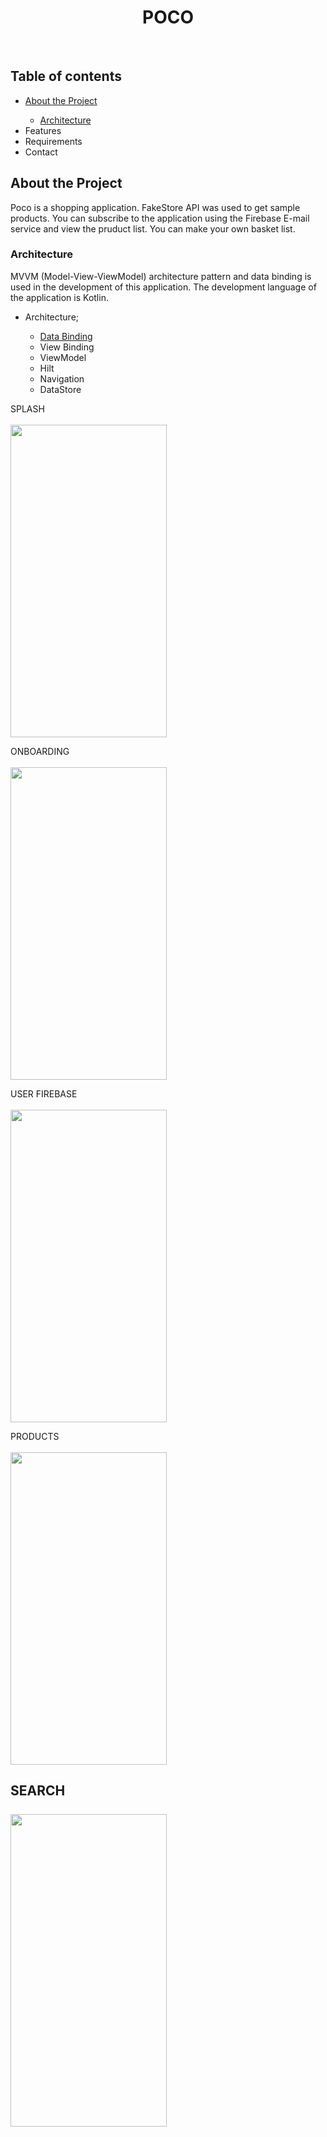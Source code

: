 <h1 align="center">POCO</h1>
<br>
<h2>Table of contents</h2>
<ul>
  <li><a href="#about-the-project">About the Project</a></li>
  <ul>
    <li><a href="#architecture">Architecture</a></li>
  </ul>
  <li>Features</li>
  <li>Requirements</li>
  <li>Contact</li>
</ul>

<h2>About the Project</h2>
<p> Poco is a shopping application. FakeStore API was used to get sample products. You can subscribe to the application using the Firebase E-mail service and view the pruduct list. You can make your own basket list. </p>

<h3>Architecture</h3>
<p> MVVM (Model-View-ViewModel) architecture pattern and data binding is used in the development of this application. The development language of the application is Kotlin. </p>
<ul>
  <li>Architecture;</li>
  <ul>
    <li><a href="https://developer.android.com/topic/libraries/data-binding/">Data Binding</a></li>
    <li>View Binding</li>
    <li>ViewModel</li>
    <li>Hilt</li>
    <li>Navigation</li>
    <li>DataStore</li>
  </ul>
</ul>




SPLASH
<br><br>
<img src="https://user-images.githubusercontent.com/78666794/198845833-9fe8a751-3684-4a2a-a499-916c829eed96.gif" width="250" height="500"/>
<br>

ONBOARDING
<br><br>
<img src="https://user-images.githubusercontent.com/78666794/198845834-30c154d6-7b80-4edc-86cc-3fec486fa9d5.gif" width="250" height="500"/>
<br>

USER FIREBASE
<br><br>
<img src="https://user-images.githubusercontent.com/78666794/199074932-0993d08c-6bba-42a4-b2f5-f601ba02daa0.gif" width="250" height="500"/>
<br>

PRODUCTS
<br><br>
<img src="https://user-images.githubusercontent.com/78666794/199450857-57344d4c-cbfc-4765-893b-8d13ee02a30c.gif" width="250" height="500"/>

<h2>SEARCH<h/2>
<br><br>
<img src="https://user-images.githubusercontent.com/78666794/199955266-c0375c45-3b16-42a7-b756-0c95ff59ea7e.gif" width="250" height="500"/>

